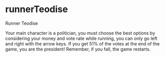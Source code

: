 # runnerTeodise
Runner Teodise

Your main character is a politician, you must choose the best options by considering your money and vote rate while running, you can only go left and right with the arrow keys. If you get 51% of the votes at the end of the game, you are the president! Remember, if you fall, the game restarts.
